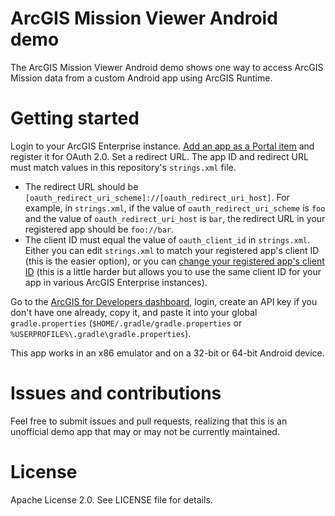 # ArcGIS Mission Viewer Android demo

The ArcGIS Mission Viewer Android demo shows one way to access ArcGIS Mission data from a custom Android app using ArcGIS Runtime.

# Getting started

Login to your ArcGIS Enterprise instance. [Add an app as a Portal item](https://enterprise.arcgis.com/en/portal/latest/administer/windows/add-items.htm#ESRI_SECTION1_0D1B620254F745AE84F394289F8AF44B) and register it for OAuth 2.0. Set a redirect URL. The app ID and redirect URL must match values in this repository's `strings.xml` file.

- The redirect URL should be `[oauth_redirect_uri_scheme]://[oauth_redirect_uri_host]`. For example, in `strings.xml`, if the value of `oauth_redirect_uri_scheme` is `foo` and the value of `oauth_redirect_uri_host` is `bar`, the redirect URL in your registered app should be `foo://bar`.
- The client ID must equal the value of `oauth_client_id` in `strings.xml`. Either you can edit `strings.xml` to match your registered app's client ID (this is the easier option), or you can [change your registered app's client ID](https://developers.arcgis.com/rest/enterprise-administration/portal/change-app-id.htm) (this is a little harder but allows you to use the same client ID for your app in various ArcGIS Enterprise instances).

Go to the [ArcGIS for Developers dashboard](https://developers.arcgis.com/dashboard/), login, create an API key if you don't have one already, copy it, and paste it into your global `gradle.properties` (`$HOME/.gradle/gradle.properties` or `%USERPROFILE%\.gradle\gradle.properties`).

This app works in an x86 emulator and on a 32-bit or 64-bit Android device.

# Issues and contributions

Feel free to submit issues and pull requests, realizing that this is an unofficial demo app that may or may not be currently maintained.

# License

Apache License 2.0. See LICENSE file for details.

